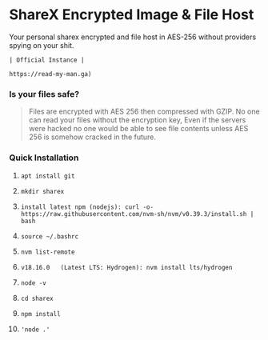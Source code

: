 # ShareX Encrypted Image & File Host

Your personal sharex encrypted and file host in AES-256 without providers spying on your shit.

```
| Official Instance |

https://read-my-man.ga)
```

### Is your files safe?

> Files are encrypted with AES 256 then compressed with GZIP. No one can read your files without the encryption key, Even if the servers were hacked no one would be able to see file contents unless AES 256 is somehow cracked in the future.


### Quick Installation

1. ```apt install git```

2. ```mkdir sharex```

3. ```install latest npm (nodejs): curl -o- https://raw.githubusercontent.com/nvm-sh/nvm/v0.39.3/install.sh | bash```

4. ```source ~/.bashrc```

5. ```nvm list-remote```

6. ```v18.16.0   (Latest LTS: Hydrogen): nvm install lts/hydrogen```

7. ```node -v```

8. ```cd sharex```

9. ```npm install```

10. ```'node .'```
